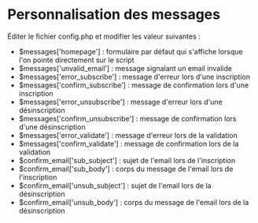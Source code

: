 # Personnalisation des messages #

Éditer le fichier config.php et modifier les valeur suivantes :

  * $messages['homepage'] : formulaire par défaut qui s'affiche lorsque l'on pointe directement sur le script
  * $messages['unvalid\_email'] : message signalant un email invalide
  * $messages['error\_subscribe'] : message d'erreur lors d'une inscription
  * $messages['confirm\_subscribe'] : message de confirmation lors d'une inscription
  * $messages['error\_unsubscribe'] : message d'erreur lors d'une désinscription
  * $messages['confirm\_unsubscribe'] : message de confirmation lors d'une désinscription
  * $messages['error\_validate'] : message d'erreur lors de la validation
  * $messages['confirm\_validate'] : message de confirmation lors de la validation
  * $confirm\_email['sub\_subject'] : sujet de l'email lors de l'inscription
  * $confirm\_email['sub\_body'] : corps du message de l'email lors de l'inscription
  * $confirm\_email['unsub\_subject'] : sujet de l'email lors de la désinscription
  * $confirm\_email['unsub\_body'] : corps du message de l'email lors de la désinscription